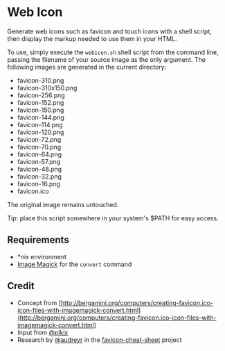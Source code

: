 # Web Icon

Generate web icons such as favicon and touch icons with a shell script, then display the markup needed to use them in your HTML.

To use, simply execute the ```webicon.sh``` shell script from the command line, passing the filename of your source image as the only argument. The following images are generated in the current directory:

* favicon-310.png
* favicon-310x150.png
* favicon-256.png
* favicon-152.png
* favicon-150.png
* favicon-144.png
* favicon-114.png
* favicon-120.png
* favicon-72.png
* favicon-70.png
* favicon-64.png
* favicon-57.png
* favicon-48.png
* favicon-32.png
* favicon-16.png
* favicon.ico

The original image remains untouched.

Tip: place this script somewhere in your system's $PATH for easy access.

## Requirements

* *nix environment
* [Image Magick](http://www.imagemagick.org/) for the ```convert``` command

## Credit

* Concept from [http://bergamini.org/computers/creating-favicon.ico-icon-files-with-imagemagick-convert.html](http://bergamini.org/computers/creating-favicon.ico-icon-files-with-imagemagick-convert.html)
* Input from [@pjkix](https://github.com/pjkix)
* Research by [@audreyr](https://github.com/audreyr) in the [favicon-cheat-sheet](https://github.com/audreyr/favicon-cheat-sheet) project

